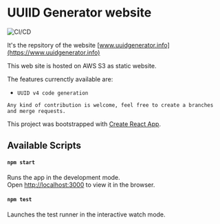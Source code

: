 # UUIID Generator website

![CI/CD](https://github.com/abaddon/uuidgenerator-/workflows/CI/CD/badge.svg?branch=master)



It's the repsitory of the website [www.uuidgenerator.info](https://www.uuidgenerator.info)

This web site is hosted on AWS S3 as static website.

The features currenctly available are:
- `UUID v4 code generation`

`Any kind of contribution is welcome, feel free to create a branches and merge requests.`

This project was bootstrapped with [Create React App](https://github.com/facebook/create-react-app).

## Available Scripts

#### `npm start`
Runs the app in the development mode.<br />
Open [http://localhost:3000](http://localhost:3000) to view it in the browser.

#### `npm test`
Launches the test runner in the interactive watch mode.<br />


